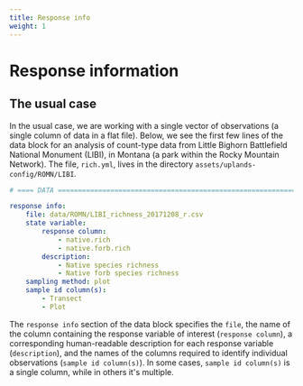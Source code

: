 ```yaml
---
title: Response info
weight: 1
---
```


# Response information

## The usual case
In the usual case, we are working with a single vector of observations (a single column of data in a flat file). Below, we see the first few lines of the data block for an analysis of count-type data from Little Bighorn Battlefield National Monument (LIBI), in Montana (a park within the Rocky Mountain Network). The file, `rich.yml`, lives in the directory `assets/uplands-config/ROMN/LIBI`.

```YAML
# ==== DATA ===================================================================

response info:
    file: data/ROMN/LIBI_richness_20171208_r.csv
    state variable:
        response column:
            - native.rich
            - native.forb.rich
        description:
            - Native species richness
            - Native forb species richness
    sampling method: plot
    sample id column(s):
        - Transect
        - Plot
```

The `response info` section of the data block specifies the `file`, the name of the column containing the response variable of interest (`response column`), a corresponding human-readable description for each response variable (`description`), and the names of the columns required to identify individual observations (`sample id column(s)`). In some cases, `sample id column(s)` is a single column, while in others it's multiple. 